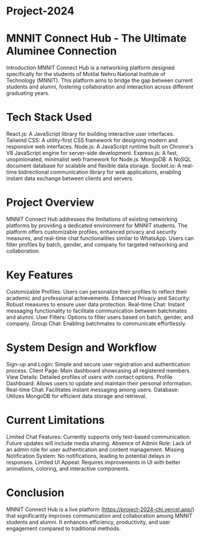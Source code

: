 # Project-2024
# MNNIT Connect Hub - The Ultimate Aluminee Connection
Introduction
MNNIT Connect Hub is a networking platform designed specifically for the students of Motilal Nehru National Institute of Technology (MNNIT). This platform aims to bridge the gap between current students and alumni, fostering collaboration and interaction across different graduating years.

# Tech Stack Used
React.js: A JavaScript library for building interactive user interfaces.
Tailwind CSS: A utility-first CSS framework for designing modern and responsive web interfaces.
Node.js: A JavaScript runtime built on Chrome's V8 JavaScript engine for server-side development.
Express.js: A fast, unopinionated, minimalist web framework for Node.js.
MongoDB: A NoSQL document database for scalable and flexible data storage.
Socket.io: A real-time bidirectional communication library for web applications, enabling instant data exchange between clients and servers.

# Project Overview
MNNIT Connect Hub addresses the limitations of existing networking platforms by providing a dedicated environment for MNNIT students. The platform offers customizable profiles, enhanced privacy and security measures, and real-time chat functionalities similar to WhatsApp. Users can filter profiles by batch, gender, and company for targeted networking and collaboration.

# Key Features
Customizable Profiles: Users can personalize their profiles to reflect their academic and professional achievements.
Enhanced Privacy and Security: Robust measures to ensure user data protection.
Real-time Chat: Instant messaging functionality to facilitate communication between batchmates and alumni.
User Filters: Options to filter users based on batch, gender, and company.
Group Chat: Enabling batchmates to communicate effortlessly.

# System Design and Workflow
Sign-up and Login: Simple and secure user registration and authentication process.
Client Page: Main dashboard showcasing all registered members.
View Details: Detailed profiles of users with contact options.
Profile Dashboard: Allows users to update and maintain their personal information.
Real-time Chat: Facilitates instant messaging among users.
Database: Utilizes MongoDB for efficient data storage and retrieval.

# Current Limitations
Limited Chat Features: Currently supports only text-based communication. Future updates will include media sharing.
Absence of Admin Role: Lack of an admin role for user authentication and content management.
Missing Notification System: No notifications, leading to potential delays in responses.
Limited UI Appeal: Requires improvements in UI with better animations, coloring, and interactive components.

# Conclusion
MNNIT Connect Hub is a live platform (https://project-2024-chi.vercel.app/) that significantly improves communication and collaboration among MNNIT students and alumni. It enhances efficiency, productivity, and user engagement compared to traditional methods.
